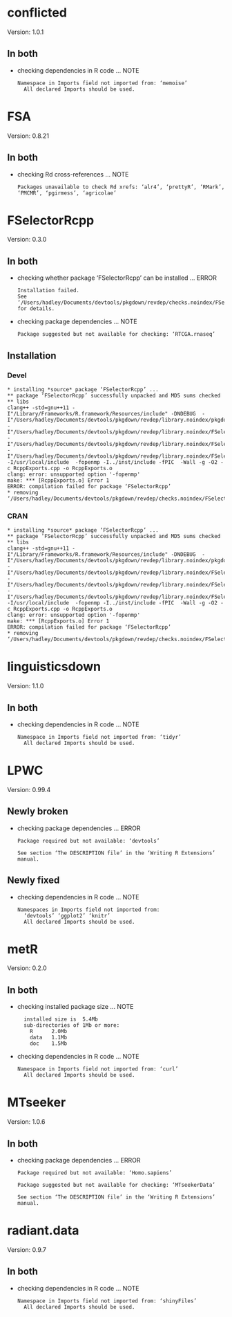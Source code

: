 # conflicted

Version: 1.0.1

## In both

*   checking dependencies in R code ... NOTE
    ```
    Namespace in Imports field not imported from: ‘memoise’
      All declared Imports should be used.
    ```

# FSA

Version: 0.8.21

## In both

*   checking Rd cross-references ... NOTE
    ```
    Packages unavailable to check Rd xrefs: ‘alr4’, ‘prettyR’, ‘RMark’, ‘PMCMR’, ‘pgirmess’, ‘agricolae’
    ```

# FSelectorRcpp

Version: 0.3.0

## In both

*   checking whether package ‘FSelectorRcpp’ can be installed ... ERROR
    ```
    Installation failed.
    See ‘/Users/hadley/Documents/devtools/pkgdown/revdep/checks.noindex/FSelectorRcpp/new/FSelectorRcpp.Rcheck/00install.out’ for details.
    ```

*   checking package dependencies ... NOTE
    ```
    Package suggested but not available for checking: ‘RTCGA.rnaseq’
    ```

## Installation

### Devel

```
* installing *source* package ‘FSelectorRcpp’ ...
** package ‘FSelectorRcpp’ successfully unpacked and MD5 sums checked
** libs
clang++ -std=gnu++11 -I"/Library/Frameworks/R.framework/Resources/include" -DNDEBUG  -I"/Users/hadley/Documents/devtools/pkgdown/revdep/library.noindex/pkgdown/new/Rcpp/include" -I"/Users/hadley/Documents/devtools/pkgdown/revdep/library.noindex/FSelectorRcpp/BH/include" -I"/Users/hadley/Documents/devtools/pkgdown/revdep/library.noindex/FSelectorRcpp/RcppArmadillo/include" -I"/Users/hadley/Documents/devtools/pkgdown/revdep/library.noindex/FSelectorRcpp/testthat/include" -I/usr/local/include  -fopenmp -I../inst/include -fPIC  -Wall -g -O2 -c RcppExports.cpp -o RcppExports.o
clang: error: unsupported option '-fopenmp'
make: *** [RcppExports.o] Error 1
ERROR: compilation failed for package ‘FSelectorRcpp’
* removing ‘/Users/hadley/Documents/devtools/pkgdown/revdep/checks.noindex/FSelectorRcpp/new/FSelectorRcpp.Rcheck/FSelectorRcpp’

```
### CRAN

```
* installing *source* package ‘FSelectorRcpp’ ...
** package ‘FSelectorRcpp’ successfully unpacked and MD5 sums checked
** libs
clang++ -std=gnu++11 -I"/Library/Frameworks/R.framework/Resources/include" -DNDEBUG  -I"/Users/hadley/Documents/devtools/pkgdown/revdep/library.noindex/pkgdown/old/Rcpp/include" -I"/Users/hadley/Documents/devtools/pkgdown/revdep/library.noindex/FSelectorRcpp/BH/include" -I"/Users/hadley/Documents/devtools/pkgdown/revdep/library.noindex/FSelectorRcpp/RcppArmadillo/include" -I"/Users/hadley/Documents/devtools/pkgdown/revdep/library.noindex/FSelectorRcpp/testthat/include" -I/usr/local/include  -fopenmp -I../inst/include -fPIC  -Wall -g -O2 -c RcppExports.cpp -o RcppExports.o
clang: error: unsupported option '-fopenmp'
make: *** [RcppExports.o] Error 1
ERROR: compilation failed for package ‘FSelectorRcpp’
* removing ‘/Users/hadley/Documents/devtools/pkgdown/revdep/checks.noindex/FSelectorRcpp/old/FSelectorRcpp.Rcheck/FSelectorRcpp’

```
# linguisticsdown

Version: 1.1.0

## In both

*   checking dependencies in R code ... NOTE
    ```
    Namespace in Imports field not imported from: ‘tidyr’
      All declared Imports should be used.
    ```

# LPWC

Version: 0.99.4

## Newly broken

*   checking package dependencies ... ERROR
    ```
    Package required but not available: ‘devtools’
    
    See section ‘The DESCRIPTION file’ in the ‘Writing R Extensions’
    manual.
    ```

## Newly fixed

*   checking dependencies in R code ... NOTE
    ```
    Namespaces in Imports field not imported from:
      ‘devtools’ ‘ggplot2’ ‘knitr’
      All declared Imports should be used.
    ```

# metR

Version: 0.2.0

## In both

*   checking installed package size ... NOTE
    ```
      installed size is  5.4Mb
      sub-directories of 1Mb or more:
        R      2.0Mb
        data   1.1Mb
        doc    1.5Mb
    ```

*   checking dependencies in R code ... NOTE
    ```
    Namespace in Imports field not imported from: ‘curl’
      All declared Imports should be used.
    ```

# MTseeker

Version: 1.0.6

## In both

*   checking package dependencies ... ERROR
    ```
    Package required but not available: ‘Homo.sapiens’
    
    Package suggested but not available for checking: ‘MTseekerData’
    
    See section ‘The DESCRIPTION file’ in the ‘Writing R Extensions’
    manual.
    ```

# radiant.data

Version: 0.9.7

## In both

*   checking dependencies in R code ... NOTE
    ```
    Namespace in Imports field not imported from: ‘shinyFiles’
      All declared Imports should be used.
    ```

